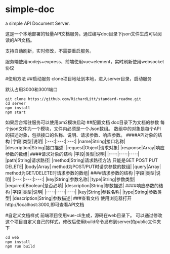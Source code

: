 # simple-doc
a simple API Document Server.

这是一个本地部署的轻量API文档服务。通过编写doc目录下json文件生成可以阅读的API文档。

支持自动刷新，实时修改，不需要重启服务。

服务端使用nodejs+express，前端使用vue+element，实时刷新使用websocket协议

#使用方法
##启动服务
clone项目地址到本地，进入server目录，启动服务

默认占用3000和3001端口
~~~
git clone https://github.com/RichardLitt/standard-readme.git
cd server
npm install
npm start
~~~
如果后台常驻服务可以使用pm2模块启动
##配置文档
doc目录下为文档的参数
每个json文件为一个模块，文件内必须是一个Json数组。
数组中的对象是每个API的描述对象，包括接口的名称、说明、请求参数、响应参数。
####API对象的结构
|字段|类型|说明|
|:---:|:---:|:---:|
|name|String|接口名称|
|description|String|接口描述|
|request|Object|请求对象|
|response|Array|响应参数的数组|
####请求对象的结构
|字段|类型|说明|
|:---:|:---:|:---:|
|path|String|请求路径|
|method|String|请求路径方法 只能是GET POST PUT DELETE|
|body|Array| method为POST/PUT时请求参数的数组|
|query|Array| method为GET/DELETE时请求参数的数组|
####请求参数的结构
|字段|类型|说明|
|:---:|:---:|:---:|
|key|String|参数名称|
|type|String|参数类型|
|required|Boolean|是否必填|
|description|String|参数描述|
####响应参数的结构
|字段|类型|说明|
|:---:|:---:|:---:|
|key|String|参数名称|
|type|String|参数类型|
|description|String|参数描述|
###查看文档
使用浏览器打开http://localhost:3000,即可查看API文档

#自定义文档样式
前端项目使用vue-cli生成，源码在web目录下。
可以通过修改这个项目自定义自己的样式，修改后使用build命令发布到server的public文件夹下
~~~
cd web
npm install
npm run build
~~~